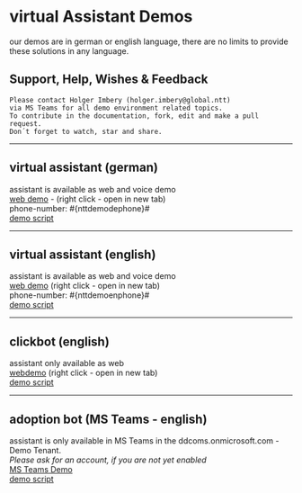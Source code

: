 # virtual Assistant Demos

our demos are in german or english language, there are no limits to provide these solutions in any language.


## Support, Help, Wishes & Feedback

    Please contact Holger Imbery (holger.imbery@global.ntt)   
    via MS Teams for all demo environment related topics.   
    To contribute in the documentation, fork, edit and make a pull request.   
    Don´t forget to watch, star and share.

    
---

## virtual assistant (german)
assistant is available as web and voice demo   
[web demo](https://www.nttdemo.de/german) - (right click - open in new tab)   
phone-number: #{nttdemodephone}#   
[demo script](/script_de/)

---

## virtual assistant (english)
assistant is available as web and voice demo  
[web demo](https://www.nttdemo.de/english) (right click - open in new tab)   
phone-number: #{nttdemoenphone}#   
[demo script](/script_en/)

---

## clickbot (english)
assistant only available as web   
[webdemo](https://www.nttdemo.de/englishclick) (right click - open in new tab)   
[demo script](/script_en_click/)

---   

## adoption bot (MS Teams - english)
assistant is only available in MS Teams in the ddcoms.onmicrosoft.com - Demo Tenant.   
*Please ask for an account, if you are not yet enabled*   
[MS Teams Demo](https://teams.microsoft.com/l/team/19%3a7Wv2-p7Qb6pT8YWUMtYG2zaMa4_ebbC5LPFvG-9rbX01%40thread.tacv2/conversations?groupId=5c9297ab-bb81-48f5-869a-0bb06d597eb4&tenantId=81814973-9a47-4fb4-8feb-139dcaef5bc8)   
[demo script](/script_en_teams)
